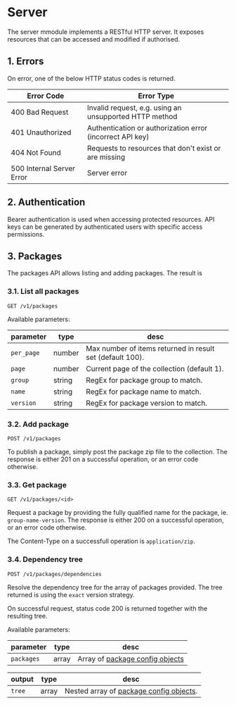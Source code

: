 # Server

The server mmodule implements a RESTful HTTP server. It exposes resources that can be accessed and modified if authorised.

## 1. Errors

On error, one of the below HTTP status codes is returned.

| Error Code | Error Type |
| --- | --- |
| 400 Bad Request | Invalid request, e.g. using an unsupported HTTP method |
| 401 Unauthorized | Authentication or authorization error (incorrect API key) |
| 404 Not Found | Requests to resources that don't exist or are missing |
| 500 Internal Server Error | Server error |

## 2. Authentication

Bearer authentication is used when accessing protected resources. API keys can be generated by authenticated users with specific access permissions.

## 3. Packages

The packages API allows listing and adding packages. The result is 

### 3.1. List all packages

`GET /v1/packages`

Available parameters:

| parameter | type | desc |
| --- | --- | --- |
| `per_page` | number | Max number of items returned in result set (default 100). |
| `page` | number | Current page of the collection (default 1). |
| `group` | string | RegEx for package group to match. |
| `name` | string | RegEx for package name to match. |
| `version` | string | RegEx for package version to match. |

### 3.2. Add package

`POST /v1/packages`

To publish a package, simply post the package zip file to the collection. The response is either 201 on a successful operation, or an error code otherwise.

### 3.3. Get package

`GET /v1/packages/<id>`

Request a package by providing the fully qualified name for the package, ie. `group-name-version`. The response is either 200 on a successful operation, or an error code otherwise.

The Content-Type on a successfull operation is `application/zip`.

### 3.4. Dependency tree

`POST /v1/packages/dependencies`

Resolve the dependency tree for the array of packages provided. The tree returned is using the `exact` version strategy.

On successful request, status code 200 is returned together with the resulting tree.

Available parameters:

| parameter | type | desc |
| --- | --- | --- |
| `packages` | array | Array of [package config objects](./apl-project-schema.json) |

| output | type | desc |
| --- | --- | --- |
| `tree` | array | Nested array of [package config objects](./apl-project-schema.json). |
